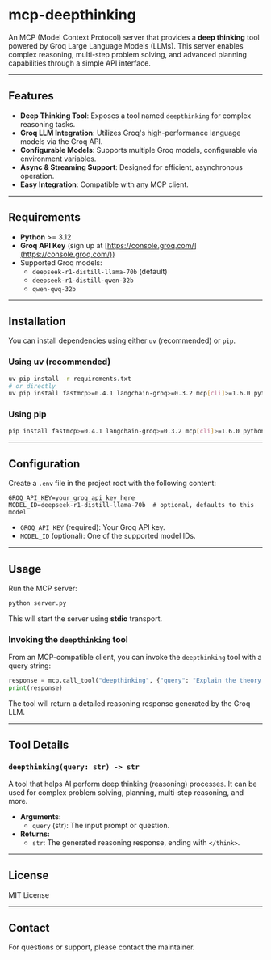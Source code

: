 # mcp-deepthinking

An MCP (Model Context Protocol) server that provides a **deep thinking** tool powered by Groq Large Language Models (LLMs). This server enables complex reasoning, multi-step problem solving, and advanced planning capabilities through a simple API interface.

---

## Features

- **Deep Thinking Tool**: Exposes a tool named `deepthinking` for complex reasoning tasks.
- **Groq LLM Integration**: Utilizes Groq's high-performance language models via the Groq API.
- **Configurable Models**: Supports multiple Groq models, configurable via environment variables.
- **Async & Streaming Support**: Designed for efficient, asynchronous operation.
- **Easy Integration**: Compatible with any MCP client.

---

## Requirements

- **Python** >= 3.12
- **Groq API Key** (sign up at [https://console.groq.com/](https://console.groq.com/))
- Supported Groq models:
  - `deepseek-r1-distill-llama-70b` (default)
  - `deepseek-r1-distill-qwen-32b`
  - `qwen-qwq-32b`

---

## Installation

You can install dependencies using either `uv` (recommended) or `pip`.

### Using uv (recommended)

```bash
uv pip install -r requirements.txt
# or directly
uv pip install fastmcp>=0.4.1 langchain-groq>=0.3.2 mcp[cli]>=1.6.0 python-dotenv>=1.1.0
```

### Using pip

```bash
pip install fastmcp>=0.4.1 langchain-groq>=0.3.2 mcp[cli]>=1.6.0 python-dotenv>=1.1.0
```

---

## Configuration

Create a `.env` file in the project root with the following content:

```env
GROQ_API_KEY=your_groq_api_key_here
MODEL_ID=deepseek-r1-distill-llama-70b  # optional, defaults to this model
```

- `GROQ_API_KEY` (required): Your Groq API key.
- `MODEL_ID` (optional): One of the supported model IDs.

---

## Usage

Run the MCP server:

```bash
python server.py
```

This will start the server using **stdio** transport.

### Invoking the `deepthinking` tool

From an MCP-compatible client, you can invoke the `deepthinking` tool with a query string:

```python
response = mcp.call_tool("deepthinking", {"query": "Explain the theory of relativity step by step."})
print(response)
```

The tool will return a detailed reasoning response generated by the Groq LLM.

---

## Tool Details

### `deepthinking(query: str) -> str`

A tool that helps AI perform deep thinking (reasoning) processes. It can be used for complex problem solving, planning, multi-step reasoning, and more.

- **Arguments:**
  - `query` (str): The input prompt or question.
- **Returns:**
  - `str`: The generated reasoning response, ending with `</think>`.

---

## License

MIT License

---

## Contact

For questions or support, please contact the maintainer.

